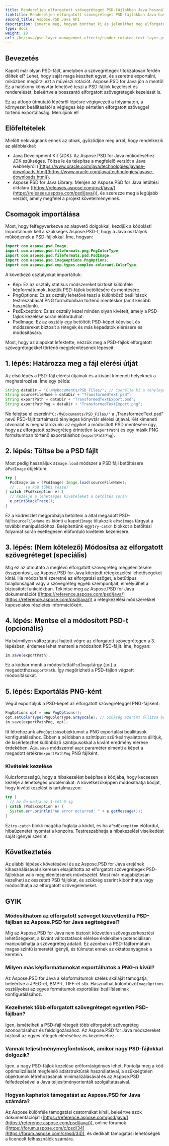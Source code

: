 ```yaml
---
title: Rendereljen elforgatott szövegréteget PSD-fájlokban Java használatával
linktitle: Rendereljen elforgatott szövegréteget PSD-fájlokban Java használatával
second_title: Aspose.PSD Java API
description: Ismerje meg, hogyan bonthat ki és jeleníthet meg elforgatott szövegrétegeket PSD-fájlokból az Aspose.PSD for Java segítségével. Ez a lépésenkénti útmutató a beállítástól az exportálásig mindenre kiterjed.
type: docs
weight: 18
url: /hu/java/psd-layer-management-effects/render-rotated-text-layer-psd/
---
```

## Bevezetés

Kapott már olyan PSD-fájlt, amelyben a szövegrétegek titokzatosan ferdén dőltek el? Lehet, hogy saját maga készített egyet, és szeretné exportálni, miközben megőrzi ezt a művészi rotációt. Aspose.PSD for Java jön a mentő! Ez a hatékony könyvtár lehetővé teszi a PSD-fájlok kezelését és renderelését, beleértve a bosszantó elforgatott szövegrétegek kezelését is. 

Ez az átfogó útmutató lépésről lépésre végigvezeti a folyamaton, a környezet beállításától a végleges kép sértetlen elforgatott szöveggel történő exportálásáig. Merüljünk el!

## Előfeltételek

Mielőtt nekivágnánk ennek az útnak, győződjön meg arról, hogy rendelkezik az alábbiakkal:

- Java Development Kit (JDK): Az Aspose.PSD for Java működéséhez JDK szükséges. Töltse le és telepítse a megfelelő verziót a Java webhelyről ([https://www.oracle.com/java/technologies/javase-downloads.html](https://www.oracle.com/java/technologies/javase-downloads.html)).
- Aspose.PSD for Java Library: Menjen az Aspose.PSD for Java letöltési oldalára ([https://releases.aspose.com/psd/java/](https://releases.aspose.com/psd/java/)), és szerezze meg a legújabb verziót, amely megfelel a projekt követelményeinek.

## Csomagok importálása

Most, hogy felfegyverkezve az alapvető dolgokkal, kezdjük a kódolást! Importálnunk kell a szükséges Aspose.PSD-t, hogy a Java osztályok működjenek a PSD-fájlokkal. Íme, hogyan:

```java
import com.aspose.psd.Image;
import com.aspose.psd.fileformats.png.PngColorType;
import com.aspose.psd.fileformats.psd.PsdImage;
import com.aspose.psd.imageoptions.PngOptions;
import com.aspose.psd.xmp.types.complex.colorant.ColorType;
```

A következő osztályokat importáltuk:

- Kép: Ez az osztály statikus módszereket biztosít különféle képformátumok, köztük PSD-fájlok betöltésére és mentésére.
- PngOptions: Ez az osztály lehetővé teszi a különböző beállítások testreszabását PNG formátumban történő mentéskor (amit később használunk).
- PsdException: Ez az osztály kezel minden olyan kivételt, amely a PSD-fájlok kezelése során előfordulhat.
- PsdImage: Ez az osztály egy betöltött PSD-képet képvisel, és módszereket biztosít a rétegek és más képadatok elérésére és módosítására.

Most, hogy az alapokat lefektette, nézzük meg a PSD-fájlok elforgatott szövegrétegekkel történő megjelenítésének lépéseit:

## 1. lépés: Határozza meg a fájl elérési útját

Az első lépés a PSD-fájl elérési útjainak és a kívánt kimeneti helyeknek a meghatározása. Íme egy példa:

```java
String dataDir = "C:/MyDocuments/PSD_Files/"; // Cserélje ki a tényleges könyvtár elérési útját
String sourceFileName = dataDir + "TransformedText.psd";
String exportPath = dataDir + "TransformedTextExport.psd";
String exportPathPng = dataDir + "TransformedTextExport.png";
```

Ne felejtse el cserélni`"C:/MyDocuments/PSD_Files/"` a „TransformedText.psd” nevű PSD-fájlt tartalmazó tényleges könyvtár elérési útjával. Két kimeneti útvonalat is meghatározunk: az egyiket a módosított PSD mentésére úgy, hogy az elforgatott szövegréteg érintetlen (`exportPath`) és egy másik PNG formátumban történő exportáláshoz (`exportPathPng`).

## 2. lépés: Töltse be a PSD fájlt

 Most pedig használjuk a`Image.load` módszer a PSD fájl betöltésére a`PsdImage` objektum:

```java
try {
  PsdImage im = (PsdImage) Image.load(sourceFileName);
  // ... (a kód többi része)
} catch (PsdException e) {
  // Kezelje a lehetséges kivételeket a betöltés során
  e.printStackTrace();
}
```

 Ez a kódrészlet megpróbálja betölteni a által megadott PSD-fájlt`sourceFileName` és kiönti a kapott`Image` tiltakozik a`PsdImage` tárgyat a további manipulációhoz. Beépítettünk egy`try-catch` blokkot a betöltési folyamat során esetlegesen előforduló kivételek kezelésére.

## 3. lépés: (Nem kötelező) Módosítsa az elforgatott szövegréteget (speciális)

Míg ez az útmutató a meglévő elforgatott szövegréteg megjelenítésére összpontosít, az Aspose.PSD for Java kiterjedt rétegkezelési lehetőségeket kínál. Ha módosítani szeretné az elforgatási szöget, a betűtípus tulajdonságait vagy a szövegréteg egyéb szempontjait, elmélyülhet a biztosított funkciókban. Tekintse meg az Aspose.PSD for Java dokumentációt ([https://reference.aspose.com/psd/java/](https://reference.aspose.com/psd/java/)) a rétegkezelési módszerekkel kapcsolatos részletes információkért.

## 4. lépés: Mentse el a módosított PSD-t (opcionális)

Ha bármilyen változtatást hajtott végre az elforgatott szövegrétegen a 3. lépésben, érdemes lehet menteni a módosított PSD-fájlt. Íme, hogyan:

```java
im.save(exportPath);
```

 Ez a kódsor menti a módosítottat`PsdImage`tárgy (`im` ) a megadotthoz`exportPath`. Így megőrizheti a PSD-fájlon végzett módosításokat.

## 5. lépés: Exportálás PNG-ként

Végül exportáljuk a PSD-képet az elforgatott szövegréteggel PNG-fájlként:

```java
PngOptions opt = new PngOptions();
opt.setColorType(PngColorType.Grayscale); // Szükség szerint állítsa be a színtípust
im.save(exportPathPng, opt);
```

 Itt létrehozunk a`PngOptions`objektumot a PNG exportálási beállítások konfigurálásához. Ebben a példában a színtípust szürkeárnyalatosra állítjuk, de kísérletezhet különböző színtípusokkal a kívánt eredmény elérése érdekében. A`im.save` módszerrel a`opt` paraméter elmenti a képet a megadott értékre`exportPathPng` PNG fájlként.

### Kivételek kezelése

Kulcsfontosságú, hogy a hibakezelést beépítse a kódjába, hogy kecsesen kezelje a lehetséges problémákat. A következőképpen módosíthatja kódját, hogy kivételkezelést is tartalmazzon:

```java
try {
  // Az Ön kódja az 1-től 5-ig
} catch (PsdException e) {
  System.err.println("An error occurred: " + e.getMessage());
}
```

 Ez`try-catch` blokk magába foglalja a kódot, és ha a`PsdException` előfordul, hibaüzenetet nyomtat a konzolra. Testreszabhatja a hibakezelési viselkedést saját igényei szerint.

## Következtetés

Az alábbi lépések követésével és az Aspose.PSD for Java erejének kihasználásával sikeresen elsajátította az elforgatott szövegrétegek PSD-fájlokban való megjelenítésének művészetét. Most már magabiztosan kezelheti az összetett PSD fájlokat, és szükség szerint kibonthatja vagy módosíthatja az elforgatott szövegelemeket.

## GYIK

### Módosíthatom az elforgatott szöveget közvetlenül a PSD-fájlban az Aspose.PSD for Java segítségével?

Míg az Aspose.PSD for Java nem biztosít közvetlen szövegszerkesztési lehetőségeket, a kívánt változtatások elérése érdekében potenciálisan manipulálhatja a szövegréteg adatait. Ez azonban a PSD-fájlformátum magas szintű ismeretét igényli, és túlmutat ennek az oktatóanyagnak a keretein.

### Milyen más képformátumokat exportálhatok a PNG-n kívül?

 Az Aspose.PSD for Java a képformátumok széles skáláját támogatja, beleértve a JPEG-et, BMP-t, TIFF-et stb. Használhat különböző`ImageOptions` osztályokat az egyes formátumok exportálási beállításainak konfigurálásához.

### Kezelhetek több elforgatott szövegréteget egyetlen PSD-fájlban?

Igen, ismételheti a PSD-fájl rétegeit több elforgatott szövegréteg azonosításához és feldolgozásához. Az Aspose.PSD for Java módszereket biztosít az egyes rétegek eléréséhez és kezeléséhez.

### Vannak teljesítménymegfontolások, amikor nagy PSD-fájlokkal dolgozik?

Igen, a nagy PSD-fájlok kezelése erőforrásigényes lehet. Fontolja meg a kód optimalizálását megfelelő adatstruktúrák használatával, a szükségtelen objektumok létrehozásának minimalizálásával és az Aspose.PSD felfedezésével a Java teljesítményorientált szolgáltatásaival.

### Hogyan kaphatok támogatást az Aspose.PSD for Java számára?

Az Aspose különféle támogatási csatornákat kínál, beleértve azok dokumentációját ([https://reference.aspose.com/psd/java/](https://reference.aspose.com/psd/java/)), online fórumok ([https://forum.aspose.com/c/psd/34](https://forum.aspose.com/c/psd/34)), és dedikált támogatási lehetőségek a licencelt felhasználók számára.